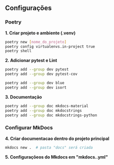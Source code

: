 ## Configurações

### Poetry

**1. Criar projeto e ambiente (.venv)**

```bash
poetry new [nome_do_projeto]
poetry config virtualenvs.in-project true
poetry shell
```

**2. Adicionar pytest e Lint**

```bash
poetry add --group dev pytest
poetry add --group dev pytest-cov

poetry add --group dev blue
poetry add --group dev isort
```

**3. Documentação**

```bash
poetry add --group doc mkdocs-material
poetry add --group doc mkdocstrings
poetry add --group doc mkdocstrings-python
```

### Configurar MkDocs

**4. Criar documentacao dentro do projeto principal**

```bash
mkdocs new .  # pasta "docs" será criada
```

**5. Configuraçõeos do Mkdocs em "mkdocs..yml"**
